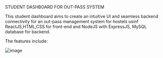 STUDENT DASHBOARD FOR OUT-PASS SYSTEM 

This student dashboard aims to create an intuitive UI and seamless backend connectivity for an out-pass management system for hostels usinf ReactJS,HTML,CSS for front-end and NodeJS with ExpressJS, MySQL database for backend. 

The features include:

![image](https://github.com/yugen-21/Out-pass-system-student-dashboard/assets/98334746/b444affd-399b-4e02-ab94-ece0c06f2a46)

